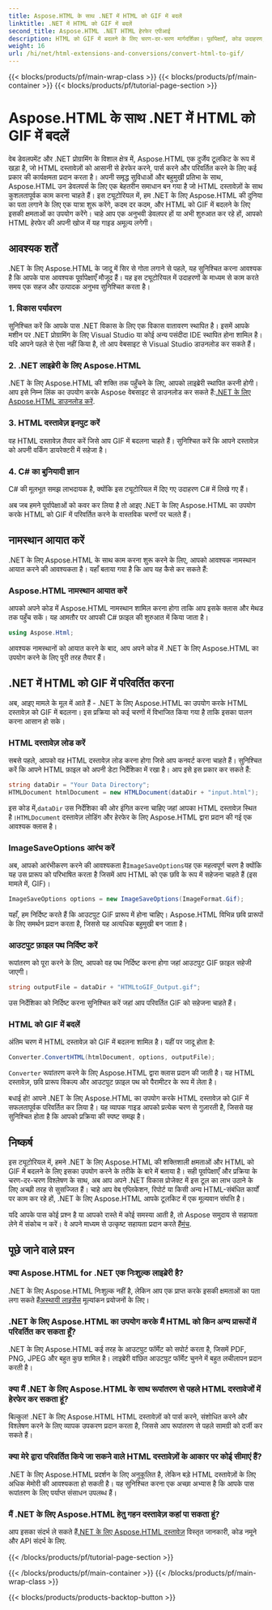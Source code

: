 ```yaml
---
title: Aspose.HTML के साथ .NET में HTML को GIF में बदलें
linktitle: .NET में HTML को GIF में बदलें
second_title: Aspose.HTML .NET HTML हेरफेर एपीआई
description: HTML को GIF में बदलने के लिए चरण-दर-चरण मार्गदर्शिका। पूर्वापेक्षाएँ, कोड उदाहरण, FAQ, और बहुत कुछ! Aspose.HTML के साथ अपने HTML हेरफेर को अनुकूलित करें।
weight: 16
url: /hi/net/html-extensions-and-conversions/convert-html-to-gif/
---
```


{{< blocks/products/pf/main-wrap-class >}}
{{< blocks/products/pf/main-container >}}
{{< blocks/products/pf/tutorial-page-section >}}

# Aspose.HTML के साथ .NET में HTML को GIF में बदलें


वेब डेवलपमेंट और .NET प्रोग्रामिंग के विशाल क्षेत्र में, Aspose.HTML एक दुर्जेय टूलकिट के रूप में खड़ा है, जो HTML दस्तावेज़ों को आसानी से हेरफेर करने, पार्स करने और परिवर्तित करने के लिए कई प्रकार की कार्यक्षमता प्रदान करता है। अपनी समृद्ध सुविधाओं और बहुमुखी प्रतिभा के साथ, Aspose.HTML उन डेवलपर्स के लिए एक बेहतरीन समाधान बन गया है जो HTML दस्तावेज़ों के साथ कुशलतापूर्वक काम करना चाहते हैं। इस ट्यूटोरियल में, हम .NET के लिए Aspose.HTML की दुनिया का पता लगाने के लिए एक यात्रा शुरू करेंगे, कदम दर कदम, और HTML को GIF में बदलने के लिए इसकी क्षमताओं का उपयोग करेंगे। चाहे आप एक अनुभवी डेवलपर हों या अभी शुरुआत कर रहे हों, आपको HTML हेरफेर की अपनी खोज में यह गाइड अमूल्य लगेगी।

## आवश्यक शर्तें

.NET के लिए Aspose.HTML के जादू में सिर से गोता लगाने से पहले, यह सुनिश्चित करना आवश्यक है कि आपके पास आवश्यक पूर्वापेक्षाएँ मौजूद हैं। यह इस ट्यूटोरियल में उदाहरणों के माध्यम से काम करते समय एक सहज और उत्पादक अनुभव सुनिश्चित करता है।

### 1. विकास पर्यावरण

सुनिश्चित करें कि आपके पास .NET विकास के लिए एक विकास वातावरण स्थापित है। इसमें आपके मशीन पर .NET प्रोग्रामिंग के लिए Visual Studio या कोई अन्य पसंदीदा IDE स्थापित होना शामिल है। यदि आपने पहले से ऐसा नहीं किया है, तो आप वेबसाइट से Visual Studio डाउनलोड कर सकते हैं।

### 2. .NET लाइब्रेरी के लिए Aspose.HTML

 .NET के लिए Aspose.HTML की शक्ति तक पहुँचने के लिए, आपको लाइब्रेरी स्थापित करनी होगी। आप इसे निम्न लिंक का उपयोग करके Aspose वेबसाइट से डाउनलोड कर सकते हैं:[.NET के लिए Aspose.HTML डाउनलोड करें](https://releases.aspose.com/html/net/).

### 3. HTML दस्तावेज़ इनपुट करें

वह HTML दस्तावेज़ तैयार करें जिसे आप GIF में बदलना चाहते हैं। सुनिश्चित करें कि आपने दस्तावेज़ को अपनी वर्किंग डायरेक्टरी में सहेजा है।

### 4. C# का बुनियादी ज्ञान

C# की मूलभूत समझ लाभदायक है, क्योंकि इस ट्यूटोरियल में दिए गए उदाहरण C# में लिखे गए हैं।

अब जब हमने पूर्वापेक्षाओं को कवर कर लिया है तो आइए .NET के लिए Aspose.HTML का उपयोग करके HTML को GIF में परिवर्तित करने के वास्तविक चरणों पर चलते हैं।

## नामस्थान आयात करें

.NET के लिए Aspose.HTML के साथ काम करना शुरू करने के लिए, आपको आवश्यक नामस्थान आयात करने की आवश्यकता है। यहाँ बताया गया है कि आप यह कैसे कर सकते हैं:

### Aspose.HTML नामस्थान आयात करें

आपको अपने कोड में Aspose.HTML नामस्थान शामिल करना होगा ताकि आप इसके क्लास और मेथड तक पहुँच सकें। यह आमतौर पर आपकी C# फ़ाइल की शुरुआत में किया जाता है।

```csharp
using Aspose.Html;
```

आवश्यक नामस्थानों को आयात करने के बाद, आप अपने कोड में .NET के लिए Aspose.HTML का उपयोग करने के लिए पूरी तरह तैयार हैं।

## .NET में HTML को GIF में परिवर्तित करना

अब, आइए मामले के मूल में आते हैं - .NET के लिए Aspose.HTML का उपयोग करके HTML दस्तावेज़ को GIF में बदलना। इस प्रक्रिया को कई चरणों में विभाजित किया गया है ताकि इसका पालन करना आसान हो सके।

### HTML दस्तावेज़ लोड करें

सबसे पहले, आपको वह HTML दस्तावेज़ लोड करना होगा जिसे आप कनवर्ट करना चाहते हैं। सुनिश्चित करें कि आपने HTML फ़ाइल को अपनी डेटा निर्देशिका में रखा है। आप इसे इस प्रकार कर सकते हैं:

```csharp
string dataDir = "Your Data Directory";
HTMLDocument htmlDocument = new HTMLDocument(dataDir + "input.html");
```

 इस कोड में,`dataDir` उस निर्देशिका की ओर इंगित करना चाहिए जहां आपका HTML दस्तावेज़ स्थित है।`HTMLDocument` दस्तावेज़ लोडिंग और हेरफेर के लिए Aspose.HTML द्वारा प्रदान की गई एक आवश्यक क्लास है।

### ImageSaveOptions आरंभ करें

 अब, आपको आरंभीकरण करने की आवश्यकता है`ImageSaveOptions`यह एक महत्वपूर्ण चरण है क्योंकि यह उस प्रारूप को परिभाषित करता है जिसमें आप HTML को एक छवि के रूप में सहेजना चाहते हैं (इस मामले में, GIF)।

```csharp
ImageSaveOptions options = new ImageSaveOptions(ImageFormat.Gif);
```

यहाँ, हम निर्दिष्ट करते हैं कि आउटपुट GIF प्रारूप में होना चाहिए। Aspose.HTML विभिन्न छवि प्रारूपों के लिए समर्थन प्रदान करता है, जिससे यह अत्यधिक बहुमुखी बन जाता है।

### आउटपुट फ़ाइल पथ निर्दिष्ट करें

रूपांतरण को पूरा करने के लिए, आपको वह पथ निर्दिष्ट करना होगा जहां आउटपुट GIF फ़ाइल सहेजी जाएगी।

```csharp
string outputFile = dataDir + "HTMLtoGIF_Output.gif";
```

उस निर्देशिका को निर्दिष्ट करना सुनिश्चित करें जहां आप परिवर्तित GIF को सहेजना चाहते हैं।

### HTML को GIF में बदलें

अंतिम चरण में HTML दस्तावेज़ को GIF में बदलना शामिल है। यहीं पर जादू होता है:

```csharp
Converter.ConvertHTML(htmlDocument, options, outputFile);
```

`Converter` रूपांतरण करने के लिए Aspose.HTML द्वारा क्लास प्रदान की जाती है। यह HTML दस्तावेज़, छवि प्रारूप विकल्प और आउटपुट फ़ाइल पथ को पैरामीटर के रूप में लेता है।

बधाई हो! आपने .NET के लिए Aspose.HTML का उपयोग करके HTML दस्तावेज़ को GIF में सफलतापूर्वक परिवर्तित कर लिया है। यह व्यापक गाइड आपको प्रत्येक चरण से गुज़ारती है, जिससे यह सुनिश्चित होता है कि आपको प्रक्रिया की स्पष्ट समझ है।

## निष्कर्ष

इस ट्यूटोरियल में, हमने .NET के लिए Aspose.HTML की शक्तिशाली क्षमताओं और HTML को GIF में बदलने के लिए इसका उपयोग करने के तरीके के बारे में बताया है। सही पूर्वापेक्षाएँ और प्रक्रिया के चरण-दर-चरण विश्लेषण के साथ, अब आप अपने .NET विकास प्रोजेक्ट में इस टूल का लाभ उठाने के लिए अच्छी तरह से सुसज्जित हैं। चाहे आप वेब एप्लिकेशन, रिपोर्ट या किसी अन्य HTML-संबंधित कार्यों पर काम कर रहे हों, .NET के लिए Aspose.HTML आपके टूलकिट में एक मूल्यवान संपत्ति है।

 यदि आपके पास कोई प्रश्न है या आपको रास्ते में कोई समस्या आती है, तो Aspose समुदाय से सहायता लेने में संकोच न करें। वे अपने माध्यम से उत्कृष्ट सहायता प्रदान करते हैं[मंच](https://forum.aspose.com/).

## पूछे जाने वाले प्रश्न

### क्या Aspose.HTML for .NET एक निःशुल्क लाइब्रेरी है?
 .NET के लिए Aspose.HTML निःशुल्क नहीं है, लेकिन आप एक प्राप्त करके इसकी क्षमताओं का पता लगा सकते हैं[अस्थायी लाइसेंस](https://purchase.aspose.com/temporary-license/) मूल्यांकन प्रयोजनों के लिए।

### .NET के लिए Aspose.HTML का उपयोग करके मैं HTML को किन अन्य प्रारूपों में परिवर्तित कर सकता हूँ?
.NET के लिए Aspose.HTML कई तरह के आउटपुट फॉर्मेट को सपोर्ट करता है, जिसमें PDF, PNG, JPEG और बहुत कुछ शामिल है। लाइब्रेरी वांछित आउटपुट फॉर्मेट चुनने में बहुत लचीलापन प्रदान करती है।

### क्या मैं .NET के लिए Aspose.HTML के साथ रूपांतरण से पहले HTML दस्तावेजों में हेरफेर कर सकता हूं?
बिल्कुल! .NET के लिए Aspose.HTML HTML दस्तावेज़ों को पार्स करने, संशोधित करने और विश्लेषण करने के लिए व्यापक उपकरण प्रदान करता है, जिससे आप रूपांतरण से पहले सामग्री को दर्जी कर सकते हैं।

### क्या मेरे द्वारा परिवर्तित किये जा सकने वाले HTML दस्तावेज़ों के आकार पर कोई सीमाएं हैं?
.NET के लिए Aspose.HTML प्रदर्शन के लिए अनुकूलित है, लेकिन बड़े HTML दस्तावेज़ों के लिए अधिक मेमोरी की आवश्यकता हो सकती है। यह सुनिश्चित करना एक अच्छा अभ्यास है कि आपके पास रूपांतरण के लिए पर्याप्त संसाधन उपलब्ध हैं।

### मैं .NET के लिए Aspose.HTML हेतु गहन दस्तावेज़ कहां पा सकता हूं?
 आप इसका संदर्भ ले सकते हैं[.NET के लिए Aspose.HTML दस्तावेज़](https://reference.aspose.com/html/net/) विस्तृत जानकारी, कोड नमूने और API संदर्भ के लिए.

{{< /blocks/products/pf/tutorial-page-section >}}

{{< /blocks/products/pf/main-container >}}
{{< /blocks/products/pf/main-wrap-class >}}

{{< blocks/products/products-backtop-button >}}
